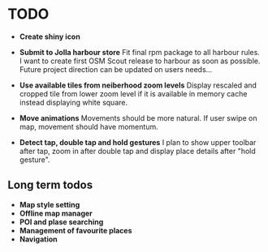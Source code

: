 
# TODO

- **Create shiny icon**

- **Submit to Jolla harbour store**
  Fit final rpm package to all harbour rules. 
  I want to create first OSM Scout release to harbour 
  as soon as possible. Future project direction can
  be updated on users needs...
  
- **Use available tiles from neiberhood zoom levels**
  Display rescaled and cropped tile from lower zoom level 
  if it is available in memory cache instead displaying white
  square.
  
- **Move animations**
  Movements should be more natural. If user swipe on map, 
  movement should have momentum.

- **Detect tap, double tap and hold gestures**
  I plan to show upper toolbar after tap, 
  zoom in after double tap and display place details after 
  "hold gesture".
  
## Long term todos

- **Map style setting**
- **Offline map manager**
- **POI and plase searching**
- **Management of favourite places**
- **Navigation**

